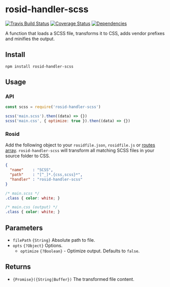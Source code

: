 # rosid-handler-scss

[![Travis Build Status](https://travis-ci.org/electerious/rosid-handler-scss.svg?branch=master)](https://travis-ci.org/electerious/rosid-handler-scss) [![Coverage Status](https://coveralls.io/repos/github/electerious/rosid-handler-scss/badge.svg?branch=master)](https://coveralls.io/github/electerious/rosid-handler-scss?branch=master) [![Dependencies](https://david-dm.org/electerious/rosid-handler-scss.svg)](https://david-dm.org/electerious/rosid-handler-scss#info=dependencies)

A function that loads a SCSS file, transforms it to CSS, adds vendor prefixes and minifies the output.

## Install

```
npm install rosid-handler-scss
```

## Usage

### API

```js
const scss = require('rosid-handler-scss')

scss('main.scss').then((data) => {})
scss('main.css', { optimize: true }).then((data) => {})
```

### Rosid

Add the following object to your `rosidfile.json`, `rosidfile.js` or [routes array](https://github.com/electerious/Rosid#routes). `rosid-handler-scss` will transform all matching SCSS files in your source folder to CSS.

```json
{
  "name"    : "SCSS",
  "path"    : "[^_]*.{css,scss}*",
  "handler" : "rosid-handler-scss"
}
```

```scss
/* main.scss */
.class { color: white; }
```

```css
/* main.css (output) */
.class { color: white; }
```

## Parameters

- `filePath` `{String}` Absolute path to file.
- `opts` `{?Object}` Options.
	- `optimize` `{?Boolean}` - Optimize output. Defaults to `false`.

## Returns

- `{Promise}({String|Buffer})` The transformed file content.